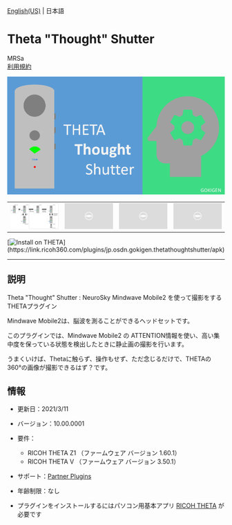 [English(US)](README.md) | 日本語

# Theta "Thought" Shutter
MRSa  
[利用規約](https://osdn.net/projects/gokigen/scm/git/ThetaThoughtShutter/blobs/master/LICENSE.txt)

<div align="center">
 <img src="1.png">
 <table>
  <tr>
   <td><img src="2.png"></td>
   <td><img src="../../resources/common/img/noimg.png"></td>
   <td><img src="../../resources/common/img/noimg.png"></td>
   <td><img src="../../resources/common/img/noimg.png"></td>
  </tr>
 </table>
</div>

[![Install on THETA](https://assets.ricoh360.com/image/upload/v1/front/theta/install-button.svg?)](https://link.ricoh360.com/plugins/jp.osdn.gokigen.thetathoughtshutter/apk)

***

## 説明
Theta "Thought" Shutter : NeuroSky Mindwave Mobile2 を使って撮影をするTHETAプラグイン  
  
Mindwave Mobile2は、脳波を測ることができるヘッドセットです。  
  
このプラグインでは、Mindwave Mobile2 の ATTENTION情報を使い、高い集中度を保っている状態を検出したときに静止画の撮影を行います。  
  
うまくいけば、Thetaに触らず、操作もせず、ただ念じるだけで、THETAの360°の画像が撮影できるはず？です。  
  
## 情報
  * 更新日：2021/3/11
  * バージョン：10.00.0001
  * 要件：
    * RICOH THETA Z1 （ファームウェア バージョン 1.60.1）
    * RICOH THETA V （ファームウェア バージョン 3.50.1）
  * サポート：[Partner Plugins](https://bit.ly/38udttW)
  * 年齢制限：なし

* プラグインをインストールするにはパソコン用基本アプリ [RICOH THETA](https://theta360.com/ja/about/application/pc.html#app-detail-01) が必要です
